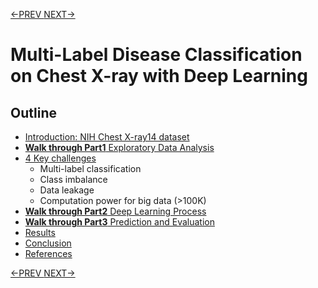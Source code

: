 [<-PREV ](../README.md) [ NEXT->](intro.md)

# Multi-Label Disease Classification on Chest X-ray with Deep Learning

## Outline
- [Introduction: NIH Chest X-ray14 dataset](intro.md)
- [**Walk through Part1** Exploratory Data Analysis](chestxray-part1.md) 
- [4 Key challenges](keychallenges.md)
  * Multi-label classification
  * Class imbalance
  * Data leakage
  * Computation power for big data (>100K)
- [**Walk through Part2** Deep Learning Process](chestxray-part2.md)
- [**Walk through Part3** Prediction and Evaluation](chestxray-part3.md)
- [Results](results.md)
- [Conclusion](conclusion.md)
- [References](references.md)

[<-PREV ](../README.md) [ NEXT->](intro.md)
